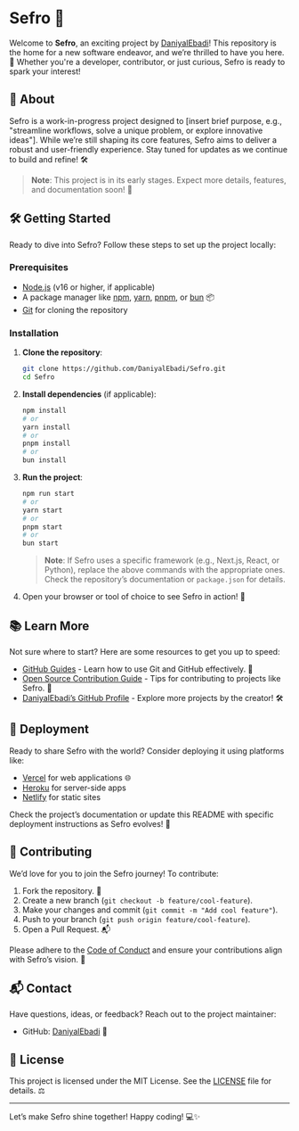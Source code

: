 # Sefro 🌟

Welcome to **Sefro**, an exciting project by [DaniyalEbadi](https://github.com/DaniyalEbadi)! This repository is the home for a new software endeavor, and we’re thrilled to have you here. 🚀 Whether you're a developer, contributor, or just curious, Sefro is ready to spark your interest!

## 📖 About
Sefro is a work-in-progress project designed to [insert brief purpose, e.g., "streamline workflows, solve a unique problem, or explore innovative ideas"]. While we’re still shaping its core features, Sefro aims to deliver a robust and user-friendly experience. Stay tuned for updates as we continue to build and refine! 🛠️

> **Note**: This project is in its early stages. Expect more details, features, and documentation soon! 🔔

## 🛠️ Getting Started

Ready to dive into Sefro? Follow these steps to set up the project locally:

### Prerequisites
- [Node.js](https://nodejs.org/) (v16 or higher, if applicable)
- A package manager like [npm](https://www.npmjs.com/), [yarn](https://yarnpkg.com/), [pnpm](https://pnpm.io/), or [bun](https://bun.sh/) 📦
- [Git](https://git-scm.com/) for cloning the repository

### Installation
1. **Clone the repository**:
   ```bash
   git clone https://github.com/DaniyalEbadi/Sefro.git
   cd Sefro
   ```

2. **Install dependencies** (if applicable):
   ```bash
   npm install
   # or
   yarn install
   # or
   pnpm install
   # or
   bun install
   ```

3. **Run the project**:
   ```bash
   npm run start
   # or
   yarn start
   # or
   pnpm start
   # or
   bun start
   ```

   > **Note**: If Sefro uses a specific framework (e.g., Next.js, React, or Python), replace the above commands with the appropriate ones. Check the repository’s documentation or `package.json` for details.

4. Open your browser or tool of choice to see Sefro in action! 🎉

## 📚 Learn More
Not sure where to start? Here are some resources to get you up to speed:
- [GitHub Guides](https://guides.github.com/) - Learn how to use Git and GitHub effectively. 📖
- [Open Source Contribution Guide](https://opensource.guide/) - Tips for contributing to projects like Sefro. 🧠
- [DaniyalEbadi’s GitHub Profile](https://github.com/DaniyalEbadi) - Explore more projects by the creator! 🛠️

## 🚀 Deployment
Ready to share Sefro with the world? Consider deploying it using platforms like:
- [Vercel](https://vercel.com/) for web applications 🌐
- [Heroku](https://www.heroku.com/) for server-side apps
- [Netlify](https://www.netlify.com/) for static sites

Check the project’s documentation or update this README with specific deployment instructions as Sefro evolves! 📡

## 🤝 Contributing
We’d love for you to join the Sefro journey! To contribute:
1. Fork the repository. 🍴
2. Create a new branch (`git checkout -b feature/cool-feature`).
3. Make your changes and commit (`git commit -m "Add cool feature"`).
4. Push to your branch (`git push origin feature/cool-feature`).
5. Open a Pull Request. 📬

Please adhere to the [Code of Conduct](CODE_OF_CONDUCT.md) and ensure your contributions align with Sefro’s vision. 🌈

## 📬 Contact
Have questions, ideas, or feedback? Reach out to the project maintainer:
- GitHub: [DaniyalEbadi](https://github.com/DaniyalEbadi) 📧

## 📝 License
This project is licensed under the MIT License. See the [LICENSE](LICENSE) file for details. ⚖️

---

Let’s make Sefro shine together! Happy coding! 💻✨
